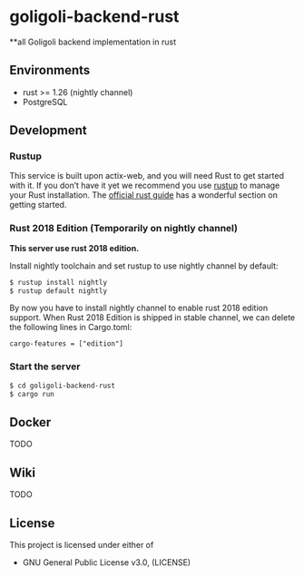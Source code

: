 # goligoli-backend-rust
**all
Goligoli backend implementation in rust

## Environments

- rust >= 1.26 (nightly channel)
- PostgreSQL

## Development

### Rustup

This service is built upon actix-web, and you will need Rust to get started with it.
If you don’t have it yet we recommend you use [rustup](https://rustup.rs/) to manage your Rust installation.
The [official rust guide](https://doc.rust-lang.org/book/second-edition/ch01-01-installation.html) has a wonderful section on getting started.

### Rust 2018 Edition (Temporarily on nightly channel)
**This server use rust 2018 edition.** 

Install nightly toolchain and set rustup to use nightly channel by default:
```bash
$ rustup install nightly
$ rustup default nightly
```

By now you have to install nightly channel to enable rust 2018 edition support. When Rust 2018 Edition is shipped in stable channel, we can delete the following lines in Cargo.toml:

    cargo-features = ["edition"]

### Start the server
```bash
$ cd goligoli-backend-rust
$ cargo run
```

## Docker
TODO

## Wiki
TODO

## License

This project is licensed under either of

- GNU General Public License v3.0, (LICENSE)
